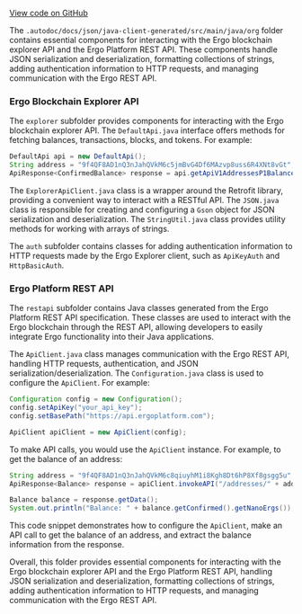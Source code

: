 [View code on GitHub](https://github.com/ergoplatform/ergo-appkit/.autodoc/docs/json/java-client-generated/src/main/java/org)

The `.autodoc/docs/json/java-client-generated/src/main/java/org` folder contains essential components for interacting with the Ergo blockchain explorer API and the Ergo Platform REST API. These components handle JSON serialization and deserialization, formatting collections of strings, adding authentication information to HTTP requests, and managing communication with the Ergo REST API.

### Ergo Blockchain Explorer API

The `explorer` subfolder provides components for interacting with the Ergo blockchain explorer API. The `DefaultApi.java` interface offers methods for fetching balances, transactions, blocks, and tokens. For example:

```java
DefaultApi api = new DefaultApi();
String address = "9f4QF8AD1nQ3nJahQVkM6c5jmBvG4Df6MAzvp8uss6R4XNt8vGt";
ApiResponse<ConfirmedBalance> response = api.getApiV1AddressesP1BalanceConfirmed(address, 10);
```

The `ExplorerApiClient.java` class is a wrapper around the Retrofit library, providing a convenient way to interact with a RESTful API. The `JSON.java` class is responsible for creating and configuring a `Gson` object for JSON serialization and deserialization. The `StringUtil.java` class provides utility methods for working with arrays of strings.

The `auth` subfolder contains classes for adding authentication information to HTTP requests made by the Ergo Explorer client, such as `ApiKeyAuth` and `HttpBasicAuth`.

### Ergo Platform REST API

The `restapi` subfolder contains Java classes generated from the Ergo Platform REST API specification. These classes are used to interact with the Ergo blockchain through the REST API, allowing developers to easily integrate Ergo functionality into their Java applications.

The `ApiClient.java` class manages communication with the Ergo REST API, handling HTTP requests, authentication, and JSON serialization/deserialization. The `Configuration.java` class is used to configure the `ApiClient`. For example:

```java
Configuration config = new Configuration();
config.setApiKey("your_api_key");
config.setBasePath("https://api.ergoplatform.com");

ApiClient apiClient = new ApiClient(config);
```

To make API calls, you would use the `ApiClient` instance. For example, to get the balance of an address:

```java
String address = "9f4QF8AD1nQ3nJahQVkM6c8qiuyhM1i8Kgh8Dt6hP8Xf8gsgg5u";
ApiResponse<Balance> response = apiClient.invokeAPI("/addresses/" + address + "/balance", "GET", null, null, null, null, null, "application/json", null, new TypeToken<Balance>(){}.getType());

Balance balance = response.getData();
System.out.println("Balance: " + balance.getConfirmed().getNanoErgs());
```

This code snippet demonstrates how to configure the `ApiClient`, make an API call to get the balance of an address, and extract the balance information from the response.

Overall, this folder provides essential components for interacting with the Ergo blockchain explorer API and the Ergo Platform REST API, handling JSON serialization and deserialization, formatting collections of strings, adding authentication information to HTTP requests, and managing communication with the Ergo REST API.
